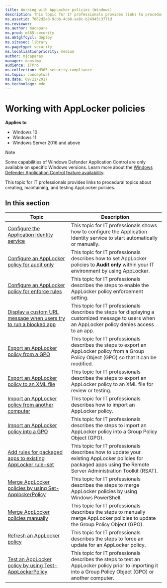 ```yaml
---
title: Working with AppLocker policies (Windows)
description: This topic for IT professionals provides links to procedural topics about creating, maintaining, and testing AppLocker policies.
ms.assetid: 7062d2e0-9cbb-4cb8-aa8c-b24945c3771d
ms.reviewer: 
ms.author: macapara
ms.prod: m365-security
ms.mktglfcycl: deploy
ms.sitesec: library
ms.pagetype: security
ms.localizationpriority: medium
author: mjcaparas
manager: dansimp
audience: ITPro
ms.collection: M365-security-compliance
ms.topic: conceptual
ms.date: 09/21/2017
ms.technology: mde
---
```


# Working with AppLocker policies

**Applies to**

- Windows 10
- Windows 11
- Windows Server 2016 and above

>[!NOTE]
>Some capabilities of Windows Defender Application Control are only available on specific Windows versions. Learn more about the [Windows Defender Application Control feature availability](/windows/security/threat-protection/windows-defender-application-control/feature-availability).

This topic for IT professionals provides links to procedural topics about creating, maintaining, and testing AppLocker policies.

## In this section

| Topic | Description |
| - | - |
| [Configure the Application Identity service](configure-the-application-identity-service.md) | This topic for IT professionals shows how to configure the Application Identity service to start automatically or manually.| 
| [Configure an AppLocker policy for audit only](configure-an-applocker-policy-for-audit-only.md) | This topic for IT professionals describes how to set AppLocker policies to  **Audit only** within your IT environment by using AppLocker.| 
| [Configure an AppLocker policy for enforce rules](configure-an-applocker-policy-for-enforce-rules.md) | This topic for IT professionals describes the steps to enable the AppLocker policy enforcement setting.| 
| [Display a custom URL message when users try to run a blocked app](display-a-custom-url-message-when-users-try-to-run-a-blocked-application.md) | This topic for IT professionals describes the steps for displaying a customized message to users when an AppLocker policy denies access to an app.| 
| [Export an AppLocker policy from a GPO](export-an-applocker-policy-from-a-gpo.md) | This topic for IT professionals describes the steps to export an AppLocker policy from a Group Policy Object (GPO) so that it can be modified.| 
| [Export an AppLocker policy to an XML file](export-an-applocker-policy-to-an-xml-file.md) | This topic for IT professionals describes the steps to export an AppLocker policy to an XML file for review or testing.| 
| [Import an AppLocker policy from another computer](import-an-applocker-policy-from-another-computer.md) | This topic for IT professionals describes how to import an AppLocker policy.| 
| [Import an AppLocker policy into a GPO](import-an-applocker-policy-into-a-gpo.md) | This topic for IT professionals describes the steps to import an AppLocker policy into a Group Policy Object (GPO).| 
| [Add rules for packaged apps to existing AppLocker rule-set](add-rules-for-packaged-apps-to-existing-applocker-rule-set.md) | This topic for IT professionals describes how to update your existing AppLocker policies for packaged apps using the Remote Server Administration Toolkit (RSAT).| 
| [Merge AppLocker policies by using Set-ApplockerPolicy](merge-applocker-policies-by-using-set-applockerpolicy.md) | This topic for IT professionals describes the steps to merge AppLocker policies by using Windows PowerShell.| 
| [Merge AppLocker policies manually](merge-applocker-policies-manually.md) | This topic for IT professionals describes the steps to manually merge AppLocker policies to update the Group Policy Object (GPO).| 
| [Refresh an AppLocker policy](refresh-an-applocker-policy.md) | This topic for IT professionals describes the steps to force an update for an AppLocker policy.| 
| [Test an AppLocker policy by using Test-AppLockerPolicy](test-an-applocker-policy-by-using-test-applockerpolicy.md) | This topic for IT professionals describes the steps to test an AppLocker policy prior to importing it into a Group Policy Object (GPO) or another computer.| 

